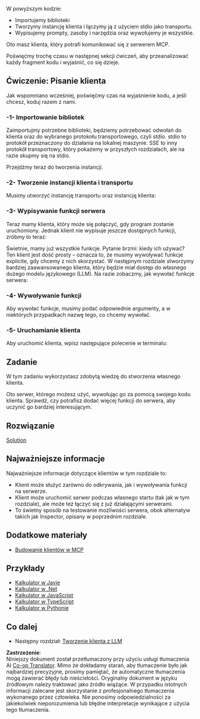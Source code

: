 <!--
CO_OP_TRANSLATOR_METADATA:
{
  "original_hash": "a9c3ca25df37dbb4c1518174fc415ce1",
  "translation_date": "2025-05-16T15:26:14+00:00",
  "source_file": "03-GettingStarted/02-client/README.md",
  "language_code": "pl"
}
-->
W powyższym kodzie:

- Importujemy biblioteki
- Tworzymy instancję klienta i łączymy ją z użyciem stdio jako transportu.
- Wypisujemy prompty, zasoby i narzędzia oraz wywołujemy je wszystkie.

Oto masz klienta, który potrafi komunikować się z serwerem MCP.

Poświęćmy trochę czasu w następnej sekcji ćwiczeń, aby przeanalizować każdy fragment kodu i wyjaśnić, co się dzieje.

## Ćwiczenie: Pisanie klienta

Jak wspomniano wcześniej, poświęćmy czas na wyjaśnienie kodu, a jeśli chcesz, koduj razem z nami.

### -1- Importowanie bibliotek

Zaimportujmy potrzebne biblioteki, będziemy potrzebować odwołań do klienta oraz do wybranego protokołu transportowego, czyli stdio. stdio to protokół przeznaczony do działania na lokalnej maszynie. SSE to inny protokół transportowy, który pokażemy w przyszłych rozdziałach, ale na razie skupmy się na stdio.

Przejdźmy teraz do tworzenia instancji.

### -2- Tworzenie instancji klienta i transportu

Musimy utworzyć instancję transportu oraz instancję klienta:

### -3- Wypisywanie funkcji serwera

Teraz mamy klienta, który może się połączyć, gdy program zostanie uruchomiony. Jednak klient nie wypisuje jeszcze dostępnych funkcji, zróbmy to teraz:

Świetnie, mamy już wszystkie funkcje. Pytanie brzmi: kiedy ich używać? Ten klient jest dość prosty – oznacza to, że musimy wywoływać funkcje explicite, gdy chcemy z nich skorzystać. W następnym rozdziale stworzymy bardziej zaawansowanego klienta, który będzie miał dostęp do własnego dużego modelu językowego (LLM). Na razie zobaczmy, jak wywołać funkcje serwera:

### -4- Wywoływanie funkcji

Aby wywołać funkcje, musimy podać odpowiednie argumenty, a w niektórych przypadkach nazwę tego, co chcemy wywołać.

### -5- Uruchamianie klienta

Aby uruchomić klienta, wpisz następujące polecenie w terminalu:

## Zadanie

W tym zadaniu wykorzystasz zdobytą wiedzę do stworzenia własnego klienta.

Oto serwer, którego możesz użyć, wywołując go za pomocą swojego kodu klienta. Sprawdź, czy potrafisz dodać więcej funkcji do serwera, aby uczynić go bardziej interesującym.

## Rozwiązanie

[Solution](./solution/README.md)

## Najważniejsze informacje

Najważniejsze informacje dotyczące klientów w tym rozdziale to:

- Klient może służyć zarówno do odkrywania, jak i wywoływania funkcji na serwerze.
- Klient może uruchomić serwer podczas własnego startu (tak jak w tym rozdziale), ale może też łączyć się z już działającymi serwerami.
- To świetny sposób na testowanie możliwości serwera, obok alternatyw takich jak Inspector, opisany w poprzednim rozdziale.

## Dodatkowe materiały

- [Budowanie klientów w MCP](https://modelcontextprotocol.io/quickstart/client)

## Przykłady

- [Kalkulator w Javie](../samples/java/calculator/README.md)
- [Kalkulator w .Net](../../../../03-GettingStarted/samples/csharp)
- [Kalkulator w JavaScript](../samples/javascript/README.md)
- [Kalkulator w TypeScript](../samples/typescript/README.md)
- [Kalkulator w Pythonie](../../../../03-GettingStarted/samples/python)

## Co dalej

- Następny rozdział: [Tworzenie klienta z LLM](/03-GettingStarted/03-llm-client/README.md)

**Zastrzeżenie**:  
Niniejszy dokument został przetłumaczony przy użyciu usługi tłumaczenia AI [Co-op Translator](https://github.com/Azure/co-op-translator). Mimo że dokładamy starań, aby tłumaczenie było jak najbardziej precyzyjne, prosimy pamiętać, że automatyczne tłumaczenia mogą zawierać błędy lub nieścisłości. Oryginalny dokument w języku źródłowym należy traktować jako źródło wiążące. W przypadku istotnych informacji zalecane jest skorzystanie z profesjonalnego tłumaczenia wykonanego przez człowieka. Nie ponosimy odpowiedzialności za jakiekolwiek nieporozumienia lub błędne interpretacje wynikające z użycia tego tłumaczenia.